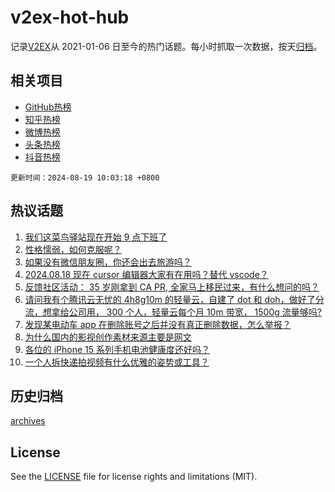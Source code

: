 # v2ex-hot-hub

 记录[V2EX](https://www.v2ex.com/)从 2021-01-06 日至今的热门话题。每小时抓取一次数据，按天[归档](archives)。
 
 ## 相关项目

- [GitHub热榜](https://github.com/lonnyzhang423/github-hot-hub)
- [知乎热榜](https://github.com/lonnyzhang423/zhihu-hot-hub)
- [微博热榜](https://github.com/lonnyzhang423/weibo-hot-hub)
- [头条热榜](https://github.com/lonnyzhang423/toutiao-hot-hub)
- [抖音热榜](https://github.com/lonnyzhang423/douyin-hot-hub)


 `更新时间：2024-08-19 10:03:18 +0800`

## 热议话题

1. [我们这菜鸟驿站现在开始 9 点下班了](https://www.v2ex.com/t/1065941)
1. [性格懦弱，如何克服呢？](https://www.v2ex.com/t/1065847)
1. [如果没有微信朋友圈，你还会出去旅游吗？](https://www.v2ex.com/t/1065986)
1. [2024.08.18 现在 cursor 编辑器大家有在用吗？替代 vscode？](https://www.v2ex.com/t/1065842)
1. [反馈社区活动： 35 岁刚拿到 CA PR, 全家马上移民过来，有什么想问的吗？](https://www.v2ex.com/t/1065849)
1. [请问我有个腾讯云无忧的 4h8g10m 的轻量云，自建了 dot 和 doh，做好了分流，想拿给公司用， 300 个人，轻量云每个月 10m 带宽， 1500g 流量够吗?](https://www.v2ex.com/t/1065851)
1. [发现某电动车 app 在删除账号之后并没有真正删除数据，怎么举报？](https://www.v2ex.com/t/1065916)
1. [为什么国内的影视创作素材来源主要是网文](https://www.v2ex.com/t/1065826)
1. [各位的 iPhone 15 系列手机电池健康度还好吗？](https://www.v2ex.com/t/1065949)
1. [一个人拆快递拍视频有什么优雅的姿势或工具？](https://www.v2ex.com/t/1065865)

## 历史归档

[archives](archives)

## License

See the [LICENSE](LICENSE) file for license rights and limitations (MIT).
